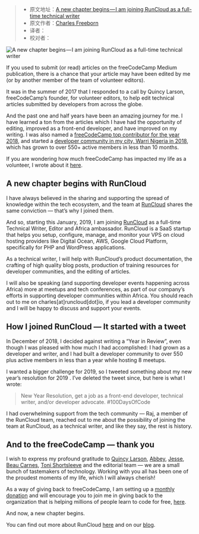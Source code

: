 > -  原文地址：[A new chapter begins — I am joining RunCloud as a full-time technical writer](https://www.freecodecamp.org/news/a-new-chapter-begins-i-am-joining-runcloud-as-a-full-time-technical-writer-afba58ec6a13/)
> -  原文作者：[Charles Freeborn](https://www.freecodecamp.org/news/author/charles/)
> -  译者：
> -  校对者：

![A new chapter begins — I am joining RunCloud as a full-time technical writer](https://cdn-media-1.freecodecamp.org/images/1*df8jz18-yVOlvawC-qpW2w.jpeg)

If you used to submit (or read) articles on the freeCodeCamp Medium publication, there is a chance that your article may have been edited by me (or by another member of the team of volunteer editors).

It was in the summer of 2017 that I responded to a call by Quincy Larson, freeCodeCamp’s founder, for volunteer editors, to help edit technical articles submitted by developers from across the globe.

And the past one and half years have been an amazing journey for me. I have learned a ton from the articles which I have had the opportunity of editing, improved as a front-end developer, and have improved on my writing. I was also named a [freeCodeCamp top contributor for the year 2018](https://www.freecodecamp.org/forum/t/announcing-our-freecodecamp-2018-top-contributor-award-winners/201353), and started a [developer community in my city, Warri Nigeria in 2018](https://medium.freecodecamp.org/how-i-started-a-google-developers-group-gdg-chapter-in-warri-nigeria-and-reached-100-members-22cbd622d070), which has grown to over 550+ active members in less than 10 months.

If you are wondering how much freeCodeCamp has impacted my life as a volunteer, I wrote about it [here](https://link.medium.com/aW8bvhZ4GT).

## A new chapter begins with RunCloud

I have always believed in the sharing and supporting the spread of knowledge within the tech ecosystem, and the team at [RunCloud](https://runcloud.io) shares the same conviction — that’s why I joined them.

And so, starting this January, 2019, I am joining [RunCloud](https://runcloud.io) as a full-time Technical Writer, Editor and Africa ambassador. RunCloud is a SaaS startup that helps you setup, configure, manage, and monitor your VPS on cloud hosting providers like Digital Ocean, AWS, Google Cloud Platform, specifically for PHP and WordPress applications.

As a technical writer, I will help with RunCloud’s product documentation, the crafting of high quality blog posts, production of training resources for developer communities, and the editing of articles.

I will also be speaking (and supporting developer events happening across Africa) more at meetups and tech conferences, as part of our company’s efforts in supporting developer communities within Africa. You should reach out to me on charles\[at\]runcloud\[dot\]io, if you lead a developer community and I will be happy to discuss and support your events.

## How I joined RunCloud — It started with a tweet

In December of 2018, I decided against writing a “Year in Review”, even though I was pleased with how much I had accomplished: I had grown as a developer and writer, and I had built a developer community to over 550 plus active members in less than a year while hosting 8 meetups.

I wanted a bigger challenge for 2019, so I tweeted something about my new year’s resolution for 2019 . I’ve deleted the tweet since, but here is what I wrote:

> New Year Resolution, get a job as a front-end developer, technical writer, and/or developer advocate. #100DaysOfCode

I had overwhelming support from the tech community — Raj, a member of the RunCloud team, reached out to me about the possibility of joining the team at RunCloud, as a technical writer, and like they say, the rest is history.

## And to the freeCodeCamp — thank you

I wish to express my profound gratitude to [Quincy Larson](https://www.freecodecamp.org/news/a-new-chapter-begins-i-am-joining-runcloud-as-a-full-time-technical-writer-afba58ec6a13/undefined), [Abbey](https://twitter.com/abbeyrenn), [Jesse](https://twitter.com/JesseRWeigel), [Beau Carnes](https://www.freecodecamp.org/news/a-new-chapter-begins-i-am-joining-runcloud-as-a-full-time-technical-writer-afba58ec6a13/undefined), [Toni Shortsleeve](https://www.freecodecamp.org/news/a-new-chapter-begins-i-am-joining-runcloud-as-a-full-time-technical-writer-afba58ec6a13/undefined) and the editorial team — we are a small bunch of tastemakers of technology. Working with you all has been one of the proudest moments of my life, which I will always cherish!

As a way of giving back to freeCodeCamp, I am setting up a [monthly donation](https://donate.freecodecamp.org/) and will encourage you to join me in giving back to the organization that is helping millions of people learn to code for free, [here](https://donate.freecodecamp.org/other-ways-to-donate/).

And now, a new chapter begins.

You can find out more about RunCloud [here](https://runcloud.io) and on our [blog](https://blog.runcloud.io).